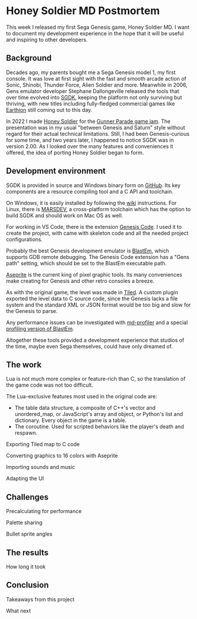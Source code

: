# Honey Soldier MD Postmortem

This week I released my first Sega Genesis game, Honey Soldier MD. I want to document my development experience in the hope that it will be useful and inspiring to other developers.

## Background

Decades ago, my parents bought me a Sega Genesis model 1, my first console. It was love at first sight with the fast and smooth arcade action of Sonic, Shinobi, Thunder Force, Alien Soldier and more. Meanwhile in 2006, Gens emulator developer Stephane Dallongeville released the tools that over time evolved into [SGDK](https://github.com/Stephane-D/SGDK), keeping the platform not only surviving but thriving, with new titles including fully-fledged commercial games like [Earthion](https://twitter.com/yuzokoshiro/status/1813937567743791326) still coming out to this day.

In 2022 I made [Honey Soldier](https://www.ioribranford.com/honeysoldier) for the [Gunner Parade game jam](https://itch.io/jam/gunner-parade-22). The presentation was in my usual "between Genesis and Saturn" style without regard for their actual technical limitations. Still, I had been Genesis-curious for some time, and two years later, I happened to notice SGDK was in version 2.00. As I looked over the many features and conveniences it offered, the idea of porting Honey Soldier began to form.

## Development environment

SGDK is provided in source and Windows binary form on [GitHub](https://github.com/Stephane-D/SGDK). Its key components are a resource compiling tool and a C API and toolchain.

On Windows, it is easily installed by following the [wiki](https://github.com/Stephane-D/SGDK/wiki) instructions. For Linux, there is [MARSDEV](https://github.com/andwn/marsdev), a cross-platform toolchain which has the option to build SGDK and should work on Mac OS as well.

For working in VS Code, there is the extension [Genesis Code](https://marketplace.visualstudio.com/items?itemName=zerasul.genesis-code). I used it to create the project, with came with skeleton code and all the needed project configurations.

Probably the best Genesis development emulator is [BlastEm](https://www.retrodev.com/blastem/), which supports GDB remote debugging. The Genesis Code extension has a "Gens path" setting, which should be set to the BlastEm executable path. 

[Aseprite](https://www.aseprite.org/) is the current king of pixel graphic tools. Its many conveniences make creating for Genesis and other retro consoles a breeze.

As with the original game, the level was made in [Tiled](https://www.mapeditor.org/). A custom plugin exported the level data to C source code, since the Genesis lacks a file system and the standard XML or JSON format would be too big and slow for the Genesis to parse.

Any performance issues can be investigated with [md-profiler](https://github.com/Tails8521/md-profiler) and a special [profiling version of BlastEm](https://github.com/Tails8521/blastem).

Altogether these tools provided a development experience that studios of the time, maybe even Sega themselves, could have only dreamed of.

## The work

Lua is not much more complex or feature-rich than C, so the translation of the game code was not too difficult.

The Lua-exclusive features most used in the original code are:
- The table data structure, a composite of C++'s vector and unordered_map, or JavaScript's array and object, or Python's list and dictionary. Every object in the game is a table.
- The coroutine. Used for scripted behaviors like the player's death and respawn.

Exporting Tiled map to C code

Converting graphics to 16 colors with Aseprite

Importing sounds and music

Adapting the UI

## Challenges

Precalculating for performance

Palette sharing

Bullet sprite angles

## The results

How long it took

## Conclusion

Takeaways from this project

What next
